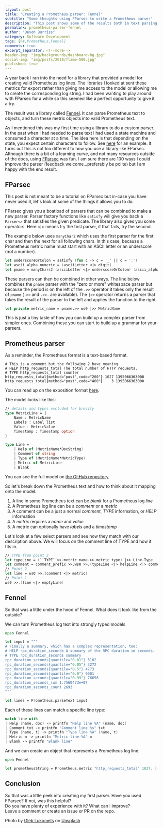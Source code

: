 ```yaml
---
layout: post
title: "Creating a Prometheus parser: Fennel"
subtitle: "Some thoughts using FParsec to write a Prometheus parser"
description: "This post shows some of the results both in text parsing and end Promethean result of creating a parser."
permalink: prometheus-parser-fennel
author: "Devon Burriss"
category: Software Development
tags: [F#,Prometheus,Fennel]
comments: true
excerpt_separator: <!--more-->
header-img: "img/backgrounds/dashboard-bg.jpg"
social-img: "img/posts/2018/flame-500.jpg"
published: true
---
```

A year back I ran into the need for a library that provided a model for creating valid Prometheus log lines. The libraries I looked at sent these metrics for export rather than giving me access to the model or allowing me to create the corresponding log string. I had been wanting to play around with FParsec for a while so this seemed like a perfect opportunity to give it a try.
<!--more-->
The result was a library called [Fennel](https://github.com/dburriss/fennel). It can parse Prometheus text to objects, and turn these metric objects into valid Prometheus text.

As I mentioned this was my first time using a library to do a custom parser. In the past when I had needed to parse text I had used a state machine and consumed a character at a time. The idea here is that depending on the state, you expect certain characters to follow. See [here](https://stackoverflow.com/questions/50896567/fsharp-sequence-processing-with-state/50918243#50918243) for an example. It turns out this is not too different to how you use a library like FParsec.
Although there is a bit of a learning curve, and not many resources outside of the docs, using [FParsec](http://www.quanttec.com/fparsec/) was fun. I am sure there are 100 ways I could improve the parser (feedback welcome...preferably be polite) but I am happy with the end result.

## FParsec

This post is not meant to be a tutorial on FParsec but in-case you have never used it, let's look at some of the things it allows you to do.

FParsec gives you a boatload of parsers that can be combined to make a new parser. Parser factory functions like `satisfy` will give you back a `Parser<>` that satisfies the given predicate. The library also gives you some operators. Here `<|>` means try the first parser, if that fails, try the second.

The example below uses `manyChar2` which uses the first parser for the first char and then the next for all following chars. In this case, because a Prometheus metric name must start with an ASCII letter or an underscore (not a number).

```fsharp
let underscoreOrColon = satisfy (fun c -> c = '_' || c = ':')
let ascii_alpha_numeric = (asciiLetter <|> digit)
let pname = manyChars2 (asciiLetter <|> underscoreOrColon) (ascii_alpha_numeric <|> underscoreOrColon)
```

These parsers can then be combined in other ways. The line below combines the `pname` parser with the "zero or more" whitespace parser but because the period is on the left of the `.>>` operator it takes only the result of `pname` (`.>>` and `.>>.` are available). The `|>>` operator returns a parser that takes the result of the parser to the left and applies the function to the right.

```fsharp
let private metric_name = pname.>> ws0 |>> MetricName
```

This is just a tiny taste of how you can build up a complex parser from simpler ones. Combining these you can start to build up a grammar for your parsers.

## Prometheus parser

As a reminder, the Prometheus format is a text-based format.

```text
# This is a comment but the following 2 have meaning
# HELP http_requests_total The total number of HTTP requests.
# TYPE http_requests_total counter
http_requests_total{method="post",code="200"} 1027 1395066363000
http_requests_total{method="post",code="400"}    3 1395066363000
```

You can read up on the exposition format [here](https://prometheus.io/docs/instrumenting/exposition_formats/).

The model looks like this:

```fsharp
// details and types excluded for brevity
type MetricLine = {
    Name : MetricName
    Labels : Label list
    Value : MetricValue
    Timestamp : Timestamp option
}

type Line =
    | Help of (MetricName*DocString)
    | Comment of string
    | Type of (MetricName*MetricType)
    | Metric of MetricLine
    | Blank
```
You can see the full model on [the GitHub repository](https://github.com/dburriss/fennel/blob/master/src/Fennel/Model.fs)

So let's break down the Prometheus text and how to think about it mapping onto the model.

1. A line in some Prometheus text can be *blank* for a Prometheus log *line*
1. A Prometheus log line can be a *comment* or a *metric*
1. A comment can be a just a normal *comment*, *TYPE* information, or *HELP* information
1. A *metric* requires a *name* and *value*
1. A metric can optionally have *labels* and a *timestamp*

Let's look at a few select parsers and see how they match with our description above. We will focus on the comment line of TYPE and how it fits in.

```fsharp
// TYPE from point 3
let typeLine = (``TYPE``>>.metric_name.>>.metric_type) |>> Line.Type
let comment = comment_prefix >>.ws0 >>.(typeLine <|> helpLine <|> commentLine)
// Point 2
let line = ws0 >>.(comment <|> metric)
// Point 1
ws0 >>.(line <|> emptyLine)
```

## Fennel

So that was a little under the hood of Fennel. What does it look like from the outside?

We can turn Prometheus log text into strongly typed models.

```fsharp
open Fennel

let input = """
# Finally a summary, which has a complex representation, too:
# HELP rpc_duration_seconds A summary of the RPC duration in seconds.
# TYPE rpc_duration_seconds summary
rpc_duration_seconds{quantile="0.01"} 3102
rpc_duration_seconds{quantile="0.05"} 3272
rpc_duration_seconds{quantile="0.5"} 4773
rpc_duration_seconds{quantile="0.9"} 9001
rpc_duration_seconds{quantile="0.99"} 76656
rpc_duration_seconds_sum 1.7560473e+07
rpc_duration_seconds_count 2693
"""

let lines = Prometheus.parseText input
```

Each of these lines can match a specific line type:

```fsharp
match line with
| Help (name, doc) -> printfn "Help line %A" (name, doc)
| Comment txt -> printfn "Comment line %s" txt
| Type (name, t) -> printfn "Type line %A" (name, t)
| Metric m -> printfn "Metric line %A" m
| Blank -> printfn "Blank line"
```

And we can create an object that represents a Prometheus log line.

```fsharp
open Fennel

let prometheusString = Prometheus.metric "http_requests_total" 1027. [("method","post");("code","200")] DateTimeOffset.UtcNow
```

## Conclusion

So that was a little peek into creating my first parser. 
Have you used FParsec? If not, was this helpful?  
Do you have plenty of experience with it? What can I improve?  
Leave a comment or create an issue or PR on the repo.

<span>Photo by <a href="https://unsplash.com/@_ggleee?utm_source=unsplash&amp;utm_medium=referral&amp;utm_content=creditCopyText">Gleb Lukomets</a> on <a href="https://unsplash.com/s/photos/flame?utm_source=unsplash&amp;utm_medium=referral&amp;utm_content=creditCopyText">Unsplash</a></span>